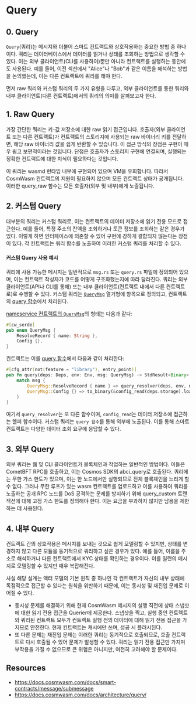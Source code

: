 # Query

## 0. Query
`Query`(쿼리)는 메시지와 더불어 스마트 컨트랙트와 상호작용하는 중요한 방법 중 하나이다. 쿼리는 데이터베이스에서 데이터를 읽거나 상태를 조회하는 방법으로 생각할 수 있다. 이는 외부 클라이언트(CLI를 사용하여)뿐만 아니라 컨트랙트를 실행하는 동안에도 사용된다. 예를 들어, 이전 섹션에서 "Alice"나 "Bob"과 같은 이름을 해석하는 방법을 논의했는데, 이는 다른 컨트랙트에 쿼리를 해야 한다. 


먼저 raw 쿼리와 커스텀 쿼리의 두 가지 유형을 다루고, 외부 클라이언트를 통한 쿼리와 내부 클라이언트(다른 컨트랙트)에서의 쿼리의 의미를 살펴보고자 한다.

## 1. Raw Query
가장 간단한 쿼리는 키-값 저장소에 대한 raw 읽기 접근입니다. 호출자(외부 클라이언트 또는 다른 컨트랙트)가 컨트랙트의 스토리지에 사용되는 raw 바이너리 키를 전달하면, 해당 raw 바이너리 값을 쉽게 반환할 수 있습니다. 이 접근 방식의 장점은 구현이 매우 쉽고 보편적이라는 것입니다. 단점은 호출자가 스토리지 구현에 연결되며, 실행되는 정확한 컨트랙트에 대한 지식이 필요하다는 것입니다.

이 쿼리는 wasmd 런타임 내부에 구현되어 있으며 VM을 우회합니다. 따라서 CosmWasm 컨트랙트의 지원이 필요하지 않으며 모든 컨트랙트 상태가 공개됩니다. 이러한 query_raw 함수는 모든 호출자(외부 및 내부)에게 노출됩니다.

## 2. 커스텀 Query
대부분의 쿼리는 커스텀 쿼리로, 이는 컨트랙트의 데이터 저장소에 읽기 전용 모드로 접근한다. 예를 들어, 특정 주소의 잔액을 조회하거나 토큰 정보를 조회하는 같은 경우가 있다. 이렇게 하면 인터페이스에 의존할 수 있어 구현에 강하게 결합되지 않는다는 장점이 있다. 각 컨트랙트는 쿼리 함수를 노출하여 이러한 커스텀 쿼리를 처리할 수 있다.

#### 커스텀 Query 사용 예시 
쿼리에 사용 가능한 메시지는 일반적으로 `msg.rs` 또는 `query.rs` 파일에 정의되어 있으며, 이는 컨트랙트 작성자가 코드를 어떻게 구조화했는지에 따라 달라진다. 쿼리는 외부 클라이언트(API나 CLI를 통해) 또는 내부 클라이언트(컨트랙트 내에서 다른 컨트랙트로)로 수행할 수 있다. 커스텀 쿼리는 [`QueryMsg`](./05_message.md#0-messages) 열거형에 항목으로 정의되고, 컨트랙트의 [query 함수](./04_entrypoint.md#0-entrypoint)에서 처리된다.

[nameservice 컨트랙트의 `QueryMsg`](./nameservice/src/msg.rs)의 형태는 다음과 같다:
```rust
#[cw_serde]
pub enum QueryMsg {
    ResolveRecord { name: String },
    Config {},
}
```

컨트랙트는 이를 [query 함수](./nameservice/src/contract.rs)에서 다음과 같이 처리한다:
```rust
#[cfg_attr(not(feature = "library"), entry_point)]
pub fn query(deps: Deps, env: Env, msg: QueryMsg) -> StdResult<Binary> {
    match msg {
        QueryMsg::ResolveRecord { name } => query_resolver(deps, env, name),
        QueryMsg::Config {} => to_binary(&config_read(deps.storage).load()?),
    }
}
```
여기서 `query_resolver`는 또 다른 함수이며, `config_read`는 데이터 저장소에 접근하는 헬퍼 함수이다. 커스텀 쿼리는 `query 함수`를 통해 외부에 노출된다. 이를 통해 스마트 컨트랙트는 다양한 데이터 조회 요구에 응답할 수 있다.

## 3. 외부 Query
외부 쿼리는 웹 및 CLI 클라이언트가 블록체인과 작업하는 일반적인 방법이다. 이들은 CometBFT RPC를 호출하고, 이는 Cosmos SDK의 abci_query로 호출된다. 쿼리에는 무한 가스 한도가 있으며, 이는 한 노드에서만 실행되므로 전체 블록체인을 느리게 할 수 없다. 그러나 무한 루프가 있는 wasm 컨트랙트를 업로드하고 이를 사용하여 쿼리를 노출하는 공개 RPC 노드를 DoS 공격하는 문제를 방지하기 위해 query_custom 트랜잭션에 대해 고정 가스 한도를 정의해야 한다. 이는 요금을 부과하지 않지만 남용을 제한하는 데 사용된다.

## 4. 내부 Query 
컨트랙트 간의 상호작용은 메시지를 보내는 것으로 쉽게 모델링할 수 있지만, 상태를 변경하지 않고 다른 모듈을 동기적으로 쿼리하고 싶은 경우가 있다. 예를 들어, 이름을 주소로 해석하거나 다른 컨트랙트에서 KYC 상태를 확인하는 경우이다. 이를 일련의 메시지로 모델링할 수 있지만 매우 복잡해진다.

사실 해당 설계는 액터 모델의 기본 원칙 중 하나인 각 컨트랙트가 자신의 내부 상태에 독점적으로 접근할 수 있다는 원칙을 위반하기 때문에, 이는 동시성 및 재진입 문제로 이어질 수 있다. 
- 동시성 문제를 해결하기 위해 현재 CosmWasm 메시지의 실행 직전에 상태 스냅샷에 대한 읽기 전용 접근을 Querier에 제공한다. 스냅샷을 찍고, 실행 중인 컨트랙트와 쿼리된 컨트랙트 모두가 컨트랙트 실행 전의 데이터에 대해 읽기 전용 접근을 가지므로 안전한다. 현재 컨트랙트는 캐시에만 쓰며, 성공 시 플러시된다.
- 또 다른 문제는 재진입 문제는 이러한 쿼리는 동기적으로 호출되므로, 호출 컨트랙트로 다시 호출될 수 있어 문제가 발생할 수 있다. 쿼리는 읽기 전용 접근만 가지며 부작용을 가질 수 없으므로 큰 위험은 아니지만, 여전히 고려해야 할 문제이다.


## Resources
- https://docs.cosmwasm.com/docs/smart-contracts/message/submessage
- https://docs.cosmwasm.com/docs/architecture/query/